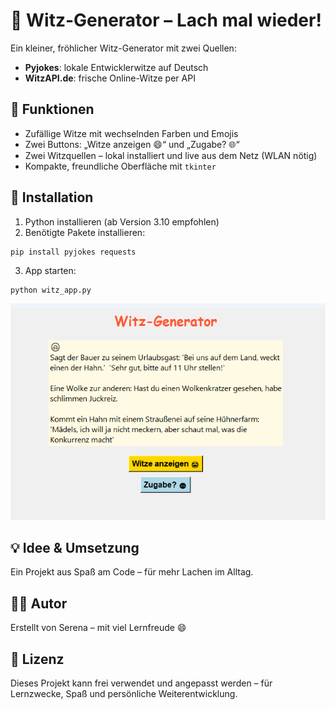 # 🤣 Witz-Generator – Lach mal wieder!

Ein kleiner, fröhlicher Witz-Generator mit zwei Quellen:
- **Pyjokes**: lokale Entwicklerwitze auf Deutsch
- **WitzAPI.de**: frische Online-Witze per API

## 🧩 Funktionen
- Zufällige Witze mit wechselnden Farben und Emojis
- Zwei Buttons: „Witze anzeigen 😄“ und „Zugabe? 🌐“
- Zwei Witzquellen – lokal installiert und live aus dem Netz (WLAN nötig)
- Kompakte, freundliche Oberfläche mit `tkinter`

## 🚀 Installation
1. Python installieren (ab Version 3.10 empfohlen)
2. Benötigte Pakete installieren:

```bash
pip install pyjokes requests
```
3. App starten:

```
python witz_app.py
```

![witz-app Screenshot](screenshot.png)

## 💡 Idee & Umsetzung

Ein Projekt aus Spaß am Code – für mehr Lachen im Alltag.

## 👩‍💻 Autor

Erstellt von Serena – mit viel Lernfreude 😄

## 📄 Lizenz


Dieses Projekt kann frei verwendet und angepasst werden – für Lernzwecke, Spaß und persönliche Weiterentwicklung.


